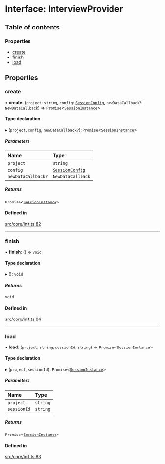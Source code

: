 # Interface: InterviewProvider

## Table of contents

### Properties

- [create](../wiki/InterviewProvider#create)
- [finish](../wiki/InterviewProvider#finish)
- [load](../wiki/InterviewProvider#load)

## Properties

### create

• **create**: (`project`: `string`, `config`: [`SessionConfig`](../wiki/SessionConfig), `newDataCallback?`: `NewDataCallback`) => `Promise`<[`SessionInstance`](../wiki/SessionInstance)\>

#### Type declaration

▸ (`project`, `config`, `newDataCallback?`): `Promise`<[`SessionInstance`](../wiki/SessionInstance)\>

##### Parameters

| Name | Type |
| :------ | :------ |
| `project` | `string` |
| `config` | [`SessionConfig`](../wiki/SessionConfig) |
| `newDataCallback?` | `NewDataCallback` |

##### Returns

`Promise`<[`SessionInstance`](../wiki/SessionInstance)\>

#### Defined in

[src/core/init.ts:82](https://github.com/decisively-io/interview-sdk/blob/bdb144e/src/core/init.ts#L82)

___

### finish

• **finish**: () => `void`

#### Type declaration

▸ (): `void`

##### Returns

`void`

#### Defined in

[src/core/init.ts:84](https://github.com/decisively-io/interview-sdk/blob/bdb144e/src/core/init.ts#L84)

___

### load

• **load**: (`project`: `string`, `sessionId`: `string`) => `Promise`<[`SessionInstance`](../wiki/SessionInstance)\>

#### Type declaration

▸ (`project`, `sessionId`): `Promise`<[`SessionInstance`](../wiki/SessionInstance)\>

##### Parameters

| Name | Type |
| :------ | :------ |
| `project` | `string` |
| `sessionId` | `string` |

##### Returns

`Promise`<[`SessionInstance`](../wiki/SessionInstance)\>

#### Defined in

[src/core/init.ts:83](https://github.com/decisively-io/interview-sdk/blob/bdb144e/src/core/init.ts#L83)
